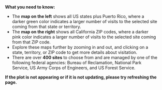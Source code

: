  **What you need to know:**
- The **map on the left** shows all US states plus Puerto Rico, where a darker green color indicates a larger number of visits to the selected site coming from that state or territory.
- The **map on the right** shows all California ZIP codes, where a darker pink color indicates a larger number of visits to the selected site coming from that ZIP code.
- Explore these maps further by zooming in and out, and clicking on a state, territory, or ZIP code to get more details about visitation.
- There are over **400 sites** to choose from and are managed by one of the following federal agencies: Bureau of Reclamation, National Park Service, US Army Corps of Engineers, and US Forest Service.

**If the plot is not appearing or if it is not updating, please try refreshing the page.**
